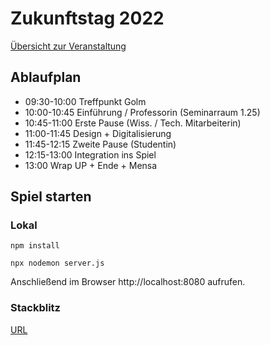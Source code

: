 # Zukunftstag 2022

[Übersicht zur Veranstaltung](https://www.uni-potsdam.de/de/multimedia/veranstaltungen-uebersicht/sonstiges/zukunftstag-girls-day)

## Ablaufplan 

- 09:30-10:00 Treffpunkt Golm
- 10:00-10:45 Einführung / Professorin (Seminarraum 1.25)
- 10:45-11:00 Erste Pause (Wiss. / Tech. Mitarbeiterin)
- 11:00-11:45 Design + Digitalisierung
- 11:45-12:15 Zweite Pause (Studentin)
- 12:15-13:00 Integration ins Spiel
- 13:00 Wrap UP + Ende + Mensa

## Spiel starten

### Lokal

```
npm install

npx nodemon server.js
```

Anschließend im Browser http://localhost:8080 aufrufen.

### Stackblitz 
[URL](https://stackblitz.com/github/University-of-Potsdam-MM/zukunftstag2022-game/)
